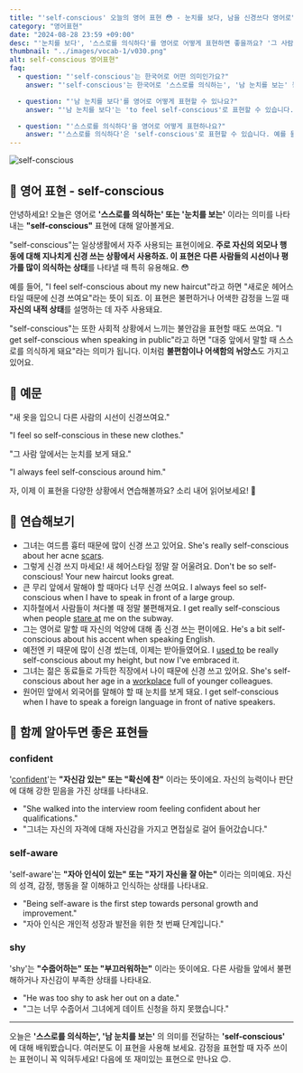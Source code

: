 ```yaml
---
title: "'self-conscious' 오늘의 영어 표현 😳 - 눈치를 보다, 남을 신경쓰다 영어로"
category: "영어표현"
date: "2024-08-28 23:59 +09:00"
desc: "'눈치를 보다', '스스로를 의식하다'를 영어로 어떻게 표현하면 좋을까요? '그 사람 앞에서는 항상 눈치를 보게 돼요', '대중 앞에서 말할때는 스스로를 너무 의식하게 돼요' 등을 영어로 표현하는 법을 배워봅시다. 다양한 예문을 통해서 연습하고 본인의 표현으로 만들어 보세요."
thumbnail: "../images/vocab-1/v030.png"
alt: self-conscious 영어표현"
faq:
  - question: "'self-conscious'는 한국어로 어떤 의미인가요?"
    answer: "'self-conscious'는 한국어로 '스스로를 의식하는', '남 눈치를 보는' 등으로 번역될 수 있습니다."

  - question: "'남 눈치를 보다'를 영어로 어떻게 표현할 수 있나요?"
    answer: "'남 눈치를 보다'는 'to feel self-conscious'로 표현할 수 있습니다. 예를 들어, '그 사람 앞에서는 항상 눈치를 보게 돼요'는 'I always feel self-conscious around him'으로 말할 수 있습니다."

  - question: "'스스로를 의식하다'을 영어로 어떻게 표현하나요?"
    answer: "'스스로를 의식하다'은 'self-conscious'로 표현할 수 있습니다. 예를 들어, '대중 앞에서 말할 때 스스로를 의식하게 돼요'는 'I get self-conscious when speaking in public'으로 말할 수 있습니다."
---
```


![self-conscious](../images/vocab-1/v030-1.avif)

## 🌟 영어 표현 - self-conscious

안녕하세요! 오늘은 영어로 **'스스로를 의식하는' 또는 '눈치를 보는'** 이라는 의미를 나타내는 **"self-conscious"** 표현에 대해 알아볼게요.

"self-conscious"는 일상생활에서 자주 사용되는 표현이에요. **주로 자신의 외모나 행동에 대해 지나치게 신경 쓰는 상황에서 사용하죠. 이 표현은 다른 사람들의 시선이나 평가를 많이 의식하는 상태**를 나타낼 때 특히 유용해요. 😳

예를 들어, "I feel self-conscious about my new haircut"라고 하면 "새로운 헤어스타일 때문에 신경 쓰여요"라는 뜻이 되죠. 이 표현은 불편하거나 어색한 감정을 느낄 때 **자신의 내적 상태**를 설명하는 데 자주 사용돼요.

"self-conscious"는 또한 사회적 상황에서 느끼는 불안감을 표현할 때도 쓰여요. "I get self-conscious when speaking in public"라고 하면 "대중 앞에서 말할 때 스스로를 의식하게 돼요"라는 의미가 됩니다. 이처럼 **불편함이나 어색함의 뉘앙스**도 가지고 있어요.

## 📖 예문

"새 옷을 입으니 다른 사람의 시선이 신경쓰여요."

"I feel so self-conscious in these new clothes."

"그 사람 앞에서는 눈치를 보게 돼요."

"I always feel self-conscious around him."

자, 이제 이 표현을 다양한 상황에서 연습해볼까요? 소리 내어 읽어보세요! 🚀

## 💬 연습해보기

<ul data-interactive-list>
  <li data-interactive-item>
    <span data-toggler>그녀는 여드름 흉터 때문에 많이 신경 쓰고 있어요.</span>
    <span data-answer>She's really self-conscious about her acne <a href="/blog/in-english/583.scar/">scars</a>.</span>
  </li>
  <li data-interactive-item>
    <span data-toggler>그렇게 신경 쓰지 마세요! 새 헤어스타일 정말 잘 어울려요.</span>
    <span data-answer>Don't be so self-conscious! Your new haircut looks great.</span>
  </li>
  <li data-interactive-item>
    <span data-toggler>큰 무리 앞에서 말해야 할 때마다 너무 신경 쓰여요.</span>
    <span data-answer>I always feel so self-conscious when I have to speak in front of a large group.</span>
  </li>
  <li data-interactive-item>
    <span data-toggler>지하철에서 사람들이 쳐다볼 때 정말 불편해져요.</span>
    <span data-answer>I get really self-conscious when people <a href="/blog/in-english/087.stare-at/">stare at</a> me on the subway.</span>
  </li>
  <li data-interactive-item>
    <span data-toggler>그는 영어로 말할 때 자신의 억양에 대해 좀 신경 쓰는 편이에요.</span>
    <span data-answer>He's a bit self-conscious about his accent when speaking English.</span>
  </li>
  <li data-interactive-item>
    <span data-toggler>예전엔 키 때문에 많이 신경 썼는데, 이제는 받아들였어요.</span>
    <span data-answer>I <a href="/blog/in-english/143.used-to/">used to</a> be really self-conscious about my height, but now I've embraced it.</span>
  </li>
  <li data-interactive-item>
    <span data-toggler>그녀는 젊은 동료들로 가득한 직장에서 나이 때문에 신경 쓰고 있어요.</span>
    <span data-answer>She's self-conscious about her age in a <a href="/blog/in-english/048.workplace/">workplace</a> full of younger colleagues.</span>
  </li>
  <li data-interactive-item>
    <span data-toggler>원어민 앞에서 외국어를 말해야 할 때 눈치를 보게 돼요.</span>
    <span data-answer>I get self-conscious when I have to speak a foreign language in front of native speakers.</span>
  </li>
</ul>

## 🤝 함께 알아두면 좋은 표현들

### confident

'[confident](/blog/in-english/420.confident/)'는 **"자신감 있는" 또는 "확신에 찬"** 이라는 뜻이에요. 자신의 능력이나 판단에 대해 강한 믿음을 가진 상태를 나타내요.

- "She walked into the interview room feeling confident about her qualifications."
- "그녀는 자신의 자격에 대해 자신감을 가지고 면접실로 걸어 들어갔습니다."

### self-aware

'self-aware'는 **"자아 인식이 있는" 또는 "자기 자신을 잘 아는"** 이라는 의미예요. 자신의 성격, 감정, 행동을 잘 이해하고 인식하는 상태를 나타내요.

- "Being self-aware is the first step towards personal growth and improvement."
- "자아 인식은 개인적 성장과 발전을 위한 첫 번째 단계입니다."

### shy

'shy'는 **"수줍어하는" 또는 "부끄러워하는"** 이라는 뜻이에요. 다른 사람들 앞에서 불편해하거나 자신감이 부족한 상태를 나타내요.

- "He was too shy to ask her out on a date."
- "그는 너무 수줍어서 그녀에게 데이트 신청을 하지 못했습니다."

---

오늘은 **'스스로를 의식하는', '남 눈치를 보는'** 의 의미를 전달하는 **'self-conscious'** 에 대해 배워봤습니다. 여러분도 이 표현을 사용해 보세요. 감정을 표현할 때 자주 쓰이는 표현이니 꼭 익혀두세요! 다음에 또 재미있는 표현으로 만나요 😊.
